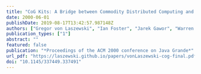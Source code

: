 ```yaml
---
title: "CoG Kits: A Bridge between Commodity Distributed Computing and High-Performance Grids"
date: 2000-06-01
publishDate: 2019-08-17T13:42:57.987148Z
authors: ["Gregor von Laszewski", "Ian Foster", "Jarek Gawor", "Warren Smith", "Steve Tuecke"]
publication_types: ["1"]
abstract: ""
featured: false
publication: "*Proceedings of the ACM 2000 conference on Java Grande*"
url_pdf: "https://laszewski.github.io/papers/vonLaszewski-cog-final.pdf"
doi: "10.1145/337449.337491"
---
```


